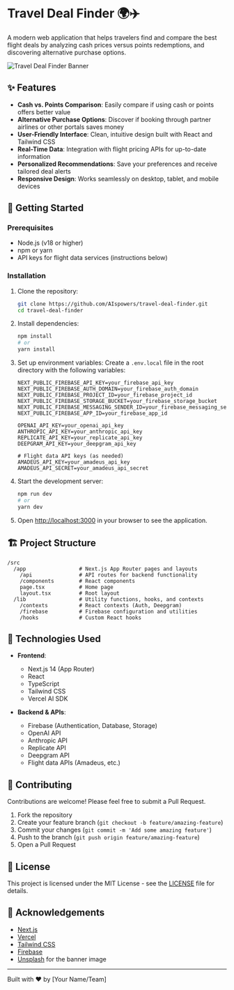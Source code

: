 # Travel Deal Finder 🌍✈️

A modern web application that helps travelers find and compare the best flight deals by analyzing cash prices versus points redemptions, and discovering alternative purchase options.

![Travel Deal Finder Banner](https://images.unsplash.com/photo-1436491865332-7a61a109cc05?ixlib=rb-4.0.3&ixid=M3wxMjA3fDB8MHxwaG90by1wYWdlfHx8fGVufDB8fHx8fA%3D%3D&auto=format&fit=crop&w=1200&q=80)

## ✨ Features

- **Cash vs. Points Comparison**: Easily compare if using cash or points offers better value
- **Alternative Purchase Options**: Discover if booking through partner airlines or other portals saves money
- **User-Friendly Interface**: Clean, intuitive design built with React and Tailwind CSS
- **Real-Time Data**: Integration with flight pricing APIs for up-to-date information
- **Personalized Recommendations**: Save your preferences and receive tailored deal alerts
- **Responsive Design**: Works seamlessly on desktop, tablet, and mobile devices

## 🚀 Getting Started

### Prerequisites

- Node.js (v18 or higher)
- npm or yarn
- API keys for flight data services (instructions below)

### Installation

1. Clone the repository:
   ```bash
   git clone https://github.com/AIspowers/travel-deal-finder.git
   cd travel-deal-finder
   ```

2. Install dependencies:
   ```bash
   npm install
   # or
   yarn install
   ```

3. Set up environment variables:
   Create a `.env.local` file in the root directory with the following variables:
   ```
   NEXT_PUBLIC_FIREBASE_API_KEY=your_firebase_api_key
   NEXT_PUBLIC_FIREBASE_AUTH_DOMAIN=your_firebase_auth_domain
   NEXT_PUBLIC_FIREBASE_PROJECT_ID=your_firebase_project_id
   NEXT_PUBLIC_FIREBASE_STORAGE_BUCKET=your_firebase_storage_bucket
   NEXT_PUBLIC_FIREBASE_MESSAGING_SENDER_ID=your_firebase_messaging_sender_id
   NEXT_PUBLIC_FIREBASE_APP_ID=your_firebase_app_id
   
   OPENAI_API_KEY=your_openai_api_key
   ANTHROPIC_API_KEY=your_anthropic_api_key
   REPLICATE_API_KEY=your_replicate_api_key
   DEEPGRAM_API_KEY=your_deepgram_api_key
   
   # Flight data API keys (as needed)
   AMADEUS_API_KEY=your_amadeus_api_key
   AMADEUS_API_SECRET=your_amadeus_api_secret
   ```

4. Start the development server:
   ```bash
   npm run dev
   # or
   yarn dev
   ```

5. Open [http://localhost:3000](http://localhost:3000) in your browser to see the application.

## 🏗️ Project Structure

```
/src
  /app                 # Next.js App Router pages and layouts
    /api               # API routes for backend functionality
    /components        # React components
    page.tsx           # Home page
    layout.tsx         # Root layout
  /lib                 # Utility functions, hooks, and contexts
    /contexts          # React contexts (Auth, Deepgram)
    /firebase          # Firebase configuration and utilities
    /hooks             # Custom React hooks
```

## 🔧 Technologies Used

- **Frontend**:
  - Next.js 14 (App Router)
  - React
  - TypeScript
  - Tailwind CSS
  - Vercel AI SDK

- **Backend & APIs**:
  - Firebase (Authentication, Database, Storage)
  - OpenAI API
  - Anthropic API
  - Replicate API
  - Deepgram API
  - Flight data APIs (Amadeus, etc.)

## 🤝 Contributing

Contributions are welcome! Please feel free to submit a Pull Request.

1. Fork the repository
2. Create your feature branch (`git checkout -b feature/amazing-feature`)
3. Commit your changes (`git commit -m 'Add some amazing feature'`)
4. Push to the branch (`git push origin feature/amazing-feature`)
5. Open a Pull Request

## 📝 License

This project is licensed under the MIT License - see the [LICENSE](LICENSE) file for details.

## 🙏 Acknowledgements

- [Next.js](https://nextjs.org/)
- [Vercel](https://vercel.com/)
- [Tailwind CSS](https://tailwindcss.com/)
- [Firebase](https://firebase.google.com/)
- [Unsplash](https://unsplash.com/) for the banner image

---

Built with ❤️ by [Your Name/Team]
